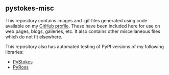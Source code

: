 ## pystokes-misc 

This repository contains images and .gif files generated using code available on my [GitHub profile](https://github.com/rajeshrinet). These have been included here for use on web pages, blogs, galleries, etc. It also contains other miscellaneous files which do not fit elsewhere. 

This repository also has automated testing of PyPI versions of my following libraries:
* [PyStokes](https://github.com/rajeshrinet/pystokes)
* [PyRoss](https://github.com/rajeshrinet/pyross)

